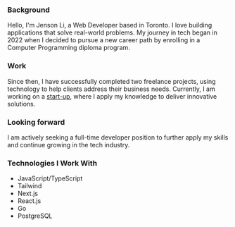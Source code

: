 ### Background

Hello, I'm Jenson Li, a Web Developer based in Toronto. I love building applications that solve real-world problems. My journey in tech began in 2022 when I decided to pursue a new career path by enrolling in a Computer Programming diploma program.

### Work

Since then, I have successfully completed two freelance projects, using technology to help clients address their business needs. Currently, I am working on a [start-up](https://booga.com.hk/), where I apply my knowledge to deliver innovative solutions.

### Looking forward

I am actively seeking a full-time developer position to further apply my skills and continue growing in the tech industry.

### Technologies I Work With

- JavaScript/TypeScript
- Tailwind
- Next.js
- React.js
- Go
- PostgreSQL
